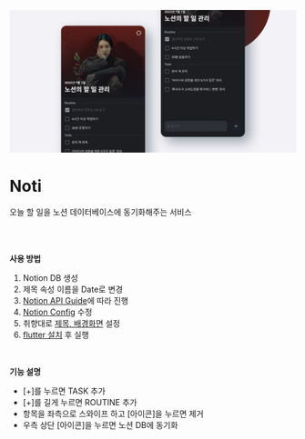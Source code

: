 ![cover](./assets/cover.png)

# Noti

오늘 할 일을 노션 데이터베이스에 동기화해주는 서비스

<br/>
<br/>

**사용 방법**

1. Notion DB 생성
2. 제목 속성 이름을 Date로 변경
3. [Notion API Guide](https://developers.notion.com/docs/getting-started)에 따라 진행
4. [Notion Config](./lib/notion/notion_config.exam.dart) 수정
5. 취향대로 [제목, 배경화면](./lib/constants/brand.dart) 설정
6. [flutter 설치](https://docs.flutter.dev/get-started) 후 실행

<br/>

**기능 설명**

- [+]를 누르면 TASK 추가
- [+]를 길게 누르면 ROUTINE 추가
- 항목을 좌측으로 스와이프 하고 [아이콘]을 누르면 제거
- 우측 상단 [아이콘]을 누르면 노션 DB에 동기화
